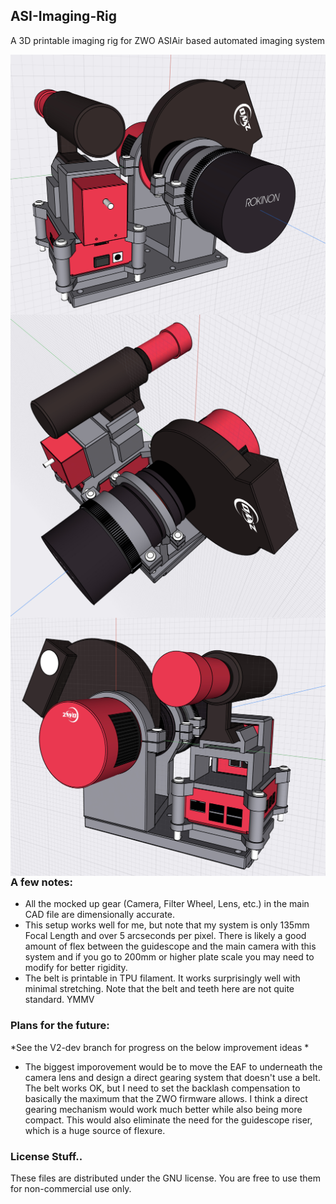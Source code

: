 ## ASI-Imaging-Rig
A 3D printable imaging rig for ZWO ASIAir based automated imaging system

<img src="Render 1.jpg"
     alt="Render"
     style="float: left; margin-right: 10px;" />
<img src="Render 2.jpg"
     alt="Render"
     style="float: left; margin-right: 10px;" />
<img src="Render 3.jpg"
     alt="Render"
     style="float: left; margin-right: 10px;" />

### A few notes:

- All the mocked up gear (Camera, Filter Wheel, Lens, etc.) in the main CAD file are dimensionally accurate.
- This setup works well for me, but note that my system is only 135mm Focal Length and over 5 arcseconds per pixel. There is likely a good amount of flex between the guidescope and the main camera with this system and if you go to 200mm or higher plate scale you may need to modify for better rigidity. 
- The belt is printable in TPU filament. It works surprisingly well with minimal stretching. Note that the belt and teeth here are not quite standard. YMMV

### Plans for the future:
*See the V2-dev branch for progress on the below improvement ideas *
- The biggest imporovement would be to move the EAF to underneath the camera lens and design a direct gearing system that doesn't use a belt. The belt works OK, but I need to set the backlash compensation to basically the maximum that the ZWO firmware allows. I think a direct gearing mechanism would work much better while also being more compact. This would also eliminate the need for the guidescope riser, which is a huge source of flexure. 


### License Stuff..
These files are distributed under the GNU license. You are free to use them for non-commercial use only. 
